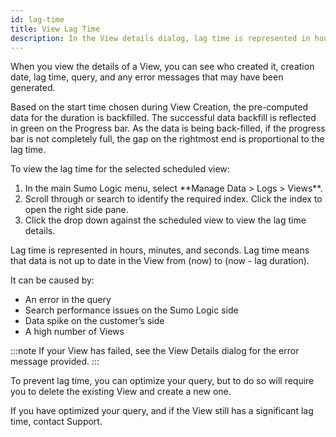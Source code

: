 ```yaml
---
id: lag-time
title: View Lag Time
description: In the View details dialog, lag time is represented in hours, minutes, and seconds.
---
```


When you view the details of a View, you can see who created it, creation date, lag time, query, and any error messages that may have been generated.

Based on the start time chosen during View Creation, the pre-computed data for the duration is backfilled. The successful data backfill is reflected in green on the Progress bar. As the data is being back-filled, if the progress bar is not completely full, the gap on the rightmost end is proportional to the lag time.

To view the lag time for the selected scheduled view:
1. <!--Kanso [**Classic UI**](/docs/get-started/sumo-logic-ui/). Kanso--> In the main Sumo Logic menu, select **Manage Data > Logs > Views**. <!--Kanso <br/>[**New UI**](/docs/get-started/sumo-logic-ui-new/). In the top menu select **Configuration**, and then under **Logs** select **Views**. You can also click the **Go To...** menu at the top of the screen and select **Views**. Kanso-->
1. Scroll through or search to identify the required index. Click the index to open the right side pane.
1. Click the drop down against the scheduled view to view the lag time details.

Lag time is represented in hours, minutes, and seconds. Lag time means that data is not up to date in the View from (now) to (now - lag duration).

It can be caused by:

* An error in the query
* Search performance issues on the Sumo Logic side
* Data spike on the customer’s side
* A high number of Views

:::note
If your View has failed, see the View Details dialog for the error message provided.
:::

To prevent lag time, you can optimize your query, but to do so will require you to delete the existing View and create a new one.

If you have optimized your query, and if the View still has a significant lag time, contact Support.
